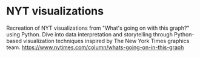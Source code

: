 # NYT visualizations
Recreation of NYT visualizations from "What's going on with this graph?" using Python. 
Dive into data interpretation and storytelling through Python-based visualization techniques inspired by The New York Times graphics team.
https://www.nytimes.com/column/whats-going-on-in-this-graph
